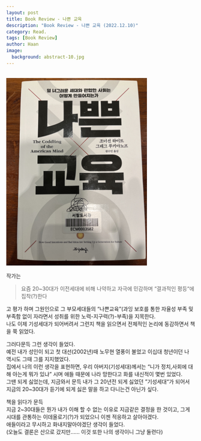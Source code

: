 ```yaml
---
layout: post
title: Book Review - 나쁜 교육
description: "Book Review - 나쁜 교육 (2022.12.10)" 
category: Read.
tags: [Book Review]
author: Haan
image:
  background: abstract-10.jpg
---
```

<br/>

<img src="/assets/img/2022/BR_221210.jpg" height="500">

작가는    
> 요즘 20~30대가 이전세대에 비해 나약하고 자극에 민감하며 “결과적인 평등“에 집착(?)한다

고 평가 하며 그원인으로 그 부모세대들의 “나쁜교육”(과잉 보호를 통한 자율성 부족 및 부족함 없이 자라면서 성취를 위한 노력-지구력(?)-부족)을 지목한다.     
나도 이제 기성세대가 되어버려서 그런지 책을 읽으면서 전체적인 논리에 동감하면서 책을 쭉 읽었다.     

그러다문득 그런 생각이 들었다.    
예전 내가 성인이 되고 첫 대선(2002년)때 노무현 열풍이 불었고 이십대 청년이던 나 역시도 그때 그를 지지했었다.    
집에서 나의 이런 생각을 표현하면, 우리 아버지(기성세대)께서는 “니가 정치,사회에 대해 아는게 뭐가 있냐” 시며 애들 때문에 나라 망한다고 화를 내신적이 몇번 있었다.    
그땐 되게 싫었는데, 지금와서 문득 내가 그 20년전 되게 싫었던 ”기성세대“가 되어서 지금의 20~30대가 듣기에 되게 싫은 말을 하고 다니는건 아닌가 싶다.    

책을 읽다가 문득    
지금 2~30대들은 뭔가 내가 이해 할 수 없는 이유로 지금같은 결정을 한 것이고, 그게 시대를 관통하는 이데올로기(?)가 되었으니 이젠 적응하고 살아야겠다.   
애들이라고 무시하고 화내지말아야겠단 생각이 들었다.     
(오늘도 결론은 산으로 갔지만…… 이것 또한 나의 생각이니 그냥 둘련다)   